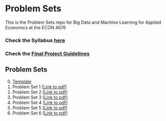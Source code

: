 # Problem Sets

This is the Problem Sets repo for Big Data and Machine Learning for Applied Economics at the ECON 4676

### Check the Syllabus [here](https://github.com/ECON-4676-UNIANDES-Fall-2021/Syllabus)

### Check the [Final Project Guidelines](https://github.com/ECON-4676-UNIANDES-Fall-2021/Problem_Sets/tree/master/Final_Project)

## Problem Sets

0. [Template](https://github.com/ECON-4676-UNIANDES-Fall-2021/Problem_Set_Template)
1. Problem Set 1 \[[Link to pdf](https://github.com/ECON-4676-UNIANDES-Fall-2021/Problem_Sets/blob/master/Problem_Set_1/Problem_Set_1.pdf)\]
2. Problem Set 2 \[[Link to pdf](https://github.com/ECON-4676-UNIANDES-Fall-2021/Problem_Sets/blob/master/Problem_Set_2/Problem_Set_2.pdf)\]
3. Problem Set 3 \[[Link to pdf](https://github.com/ECON-4676-UNIANDES-Fall-2021/Problem_Sets/blob/master/Problem_Set_3/Problem_Set_3.pdf)\]
4. Problem Set 4 \[[Link to pdf](https://github.com/ECON-4676-UNIANDES-Fall-2021/Problem_Sets/blob/master/Problem_Set_4/Problem_Set_4.pdf)\]
5. Problem Set 5 \[[Link to pdf](https://github.com/ECON-4676-UNIANDES-Fall-2021/Problem_Sets/blob/master/Problem_Set_5/Problem_Set_5.pdf)\]
6. Problem Set 6 \[[Link to pdf](https://github.com/ECON-4676-UNIANDES-Fall-2021/Problem_Sets/blob/master/Problem_Set_6/Problem_Set_6.pdf)\]



